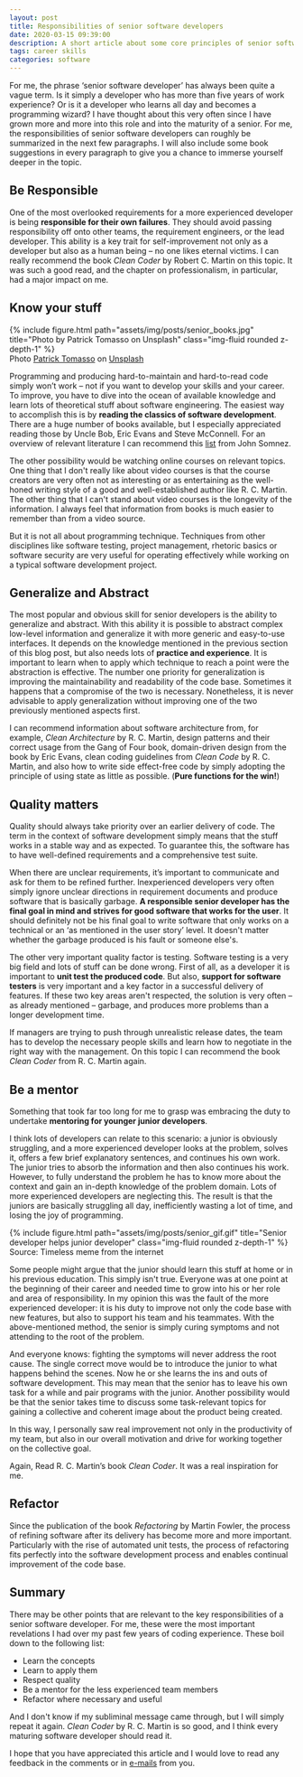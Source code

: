 ```yaml
---
layout: post
title: Responsibilities of senior software developers
date: 2020-03-15 09:39:00
description: A short article about some core principles of senior software developers
tags: career skills
categories: software
---
```


For me, the phrase ‘senior software developer’ has always been quite a vague term. Is it simply a developer who has more than five years of work experience? Or is it a developer who learns all day and becomes a programming wizard? I have thought about this very often since I have grown more and more into this role and into the maturity of a senior. For me, the responsibilities of senior software developers can roughly be summarized in the next few paragraphs. I will also include some book suggestions in every paragraph to give you a chance to immerse yourself deeper in the topic.

## Be Responsible

One of the most overlooked requirements for a more experienced developer is being&nbsp;<strong>responsible for their own failures</strong>. They should avoid passing responsibility off onto other teams, the requirement engineers, or the lead developer. This ability is a key trait for self-improvement not only as a developer but also as a human being – no one likes eternal victims. I can really recommend the book <em>Clean Coder</em> by Robert C. Martin on this topic. It was such a good read, and the chapter on professionalism, in particular, had a major impact on me.

## Know your stuff

<div class="row">
    <div class="col-sm mt-3 mt-md-0 post-img">
        {% include figure.html path="assets/img/posts/senior_books.jpg" title="Photo by Patrick Tomasso on Unsplash" class="img-fluid rounded z-depth-1" %}
    </div>
</div>
<div class="caption">
    Photo <a href="https://unsplash.com/@impatrickt?utm_source=unsplash&amp;utm_medium=referral&amp;utm_content=creditCopyText">Patrick Tomasso</a> on <a href="https://unsplash.com/s/photos/knowledge?utm_source=unsplash&amp;utm_medium=referral&amp;utm_content=creditCopyText">Unsplash</a>
</div>

Programming and producing hard-to-maintain and hard-to-read code simply won’t work – not if you want to develop your skills and your career. To improve, you have to dive into the ocean of available knowledge and learn lots of theoretical stuff about software engineering. The easiest way to accomplish this is by&nbsp;<strong>reading the classics of software development</strong>. There are a huge number of books available, but I especially appreciated reading those by Uncle Bob, Eric Evans and Steve McConnell. For an overview of relevant literature I can recommend this&nbsp;<a rel="noreferrer noopener" href="https://simpleprogrammer.com/best-programming-books-2019/" target="_blank">list</a>&nbsp;from John Somnez.

The other possibility would be watching online courses on relevant topics. One thing that I don't really like about video courses is that the course creators are very often not as interesting or as entertaining as the well-honed writing style of a good and well-established author like R. C. Martin. The other thing that I can't stand about video courses is the longevity of the information. I always feel that information from books is much easier to remember than from a video source.

But it is not all about programming technique. Techniques from other disciplines like software testing, project management, rhetoric basics or software security are very useful for operating effectively while working on a typical software development project.

## Generalize and Abstract

The most popular and obvious skill for senior developers is the ability to generalize and abstract. With this ability it is possible to abstract complex low-level information and generalize it with more generic and easy-to-use interfaces. It depends on the knowledge mentioned in the previous section of this blog post, but also needs lots of&nbsp;<strong>practice and experience</strong>. It is important to learn when to apply which technique to reach a point were the abstraction is effective. The number one priority for generalization is improving the maintainability and readability of the code base. Sometimes it happens that a compromise of the two is necessary. Nonetheless, it is never advisable to apply generalization without improving one of the two previously mentioned aspects first.

I can recommend information about software architecture from, for example, <em>Clean Architecture</em> by R. C. Martin, design patterns and their correct usage from the Gang of Four book, domain-driven design from the book by Eric Evans, clean coding guidelines from <em>Clean Code</em> by R. C. Martin, and also how to write side effect-free code by simply adopting the principle of using state as little as possible. (<strong>Pure functions for the win!</strong>)

## Quality matters

Quality should always take priority over an earlier delivery of code. The term in the context of software development simply means that the stuff works in a stable way and as expected. To guarantee this, the software has to have well-defined requirements and a comprehensive test suite.

When there are unclear requirements, it’s important to communicate and ask for them to be refined further. Inexperienced developers very often simply ignore unclear directions in requirement documents and produce software that is basically garbage.&nbsp;<strong>A responsible senior developer has the final goal in mind and strives for good software that works for the user</strong>. It should definitely not be his final goal to write software that only works on a technical or an ‘as mentioned in the user story’ level. It doesn't matter whether the garbage produced is his fault or someone else's.

The other very important quality factor is testing. Software testing is a very big field and lots of stuff can be done wrong. First of all, as a developer it is important to&nbsp;<strong>unit test the produced code</strong>. But also, <strong>support for software testers</strong>&nbsp;is very important and a key factor in a successful delivery of features. If these two key areas aren't respected, the solution is very often – as already mentioned – garbage, and produces more problems than a longer development time.

If managers are trying to push through unrealistic release dates, the team has to develop the necessary people skills and learn how to negotiate in the right way with the management. On this topic I can recommend the book <em>Clean Coder</em> from R. C. Martin again.

## Be a mentor

Something that took far too long for me to grasp was embracing the duty to undertake <strong>mentoring for younger junior developers</strong>.

I think lots of developers can relate to this scenario: a junior is obviously struggling, and a more experienced developer looks at the problem, solves it, offers a few brief explanatory sentences, and continues his own work. The junior tries to absorb the information and then also continues his work. However, to fully understand the problem he has to know more about the context and gain an in-depth knowledge of the problem domain. Lots of more experienced developers are neglecting this. The result is that the juniors are basically struggling all day, inefficiently wasting a lot of time, and losing the joy of programming.

<div class="row">
    <div class="col-sm mt-3 mt-md-0 post-img">
        {% include figure.html path="assets/img/posts/senior_gif.gif" title="Senior developer helps junior developer" class="img-fluid rounded z-depth-1" %}
    </div>
</div>
<div class="caption">
    Source: Timeless meme from the internet
</div>

Some people might argue that the junior should learn this stuff at home or in his previous education. This simply isn't true. Everyone was at one point at the beginning of their career and needed time to grow into his or her role and area of responsibility. In my opinion this was the fault of the more experienced developer: it is his duty to improve not only the code base with new features, but also to support his team and his teammates. With the above-mentioned method, the senior is simply curing symptoms and not attending to the root of the problem.

And everyone knows: fighting the symptoms will never address the root cause. The single correct move would be to introduce the junior to what happens behind the scenes. Now he or she learns the ins and outs of software development. This may mean that the senior has to leave his own task for a while and pair programs with the junior. Another possibility would be that the senior takes time to discuss some task-relevant topics for gaining a collective and coherent image about the product being created.

In this way, I personally saw real improvement not only in the productivity of my team, but also in our overall motivation and drive for working together on the collective goal.

Again, Read R. C. Martin’s book <em>Clean Coder</em>. It was a real inspiration for me.

## Refactor

Since the publication of the book <em>Refactoring</em> by Martin Fowler, the process of refining software after its delivery has become more and more important. Particularly with the rise of automated unit tests, the process of refactoring fits perfectly into the software development process and enables continual improvement of the code base.

## Summary

There may be other points that are relevant to the key responsibilities of a senior software developer. For me, these were the most important revelations I had over my past few years of coding experience. These boil down to the following list:
* Learn the concepts
* Learn to apply them
* Respect quality
* Be a mentor for the less experienced team members
* Refactor where necessary and useful

And I don't know if my subliminal message came through, but I will simply repeat it again. <em>Clean Coder</em> by R. C. Martin is so good, and I think every maturing software developer should read it.

I hope that you have appreciated this article and I would love to read any feedback in the comments or in&nbsp;<a rel="noreferrer noopener" href="http://michaelwenzl.com/about#mail" target="_blank">e-mails</a>&nbsp;from you.
